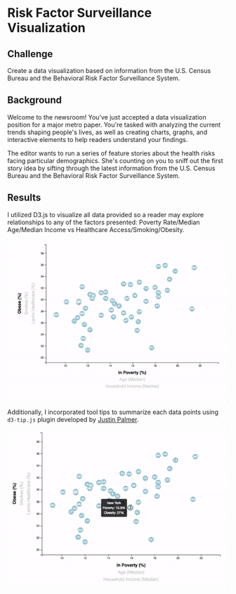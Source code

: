 # Risk Factor Surveillance Visualization

## Challenge
Create a data visualization based on information from the U.S. Census Bureau and the Behavioral Risk Factor Surveillance System.

## Background
Welcome to the newsroom! You've just accepted a data visualization position for a major metro paper. You're tasked with analyzing the current trends shaping people's lives, as well as creating charts, graphs, and interactive elements to help readers understand your findings.

The editor wants to run a series of feature stories about the health risks facing particular demographics. She's counting on you to sniff out the first story idea by sifting through the latest information from the U.S. Census Bureau and the Behavioral Risk Factor Surveillance System.

## Results
I utilized D3.js to visualize all data provided so a reader may explore relationships to any of the factors presented: Poverty Rate/Median Age/Median Income vs Healthcare Access/Smoking/Obesity.

![7-animated-scatter](images/7-animated-scatter.gif)

Additionally, I incorporated tool tips to summarize each data points using `d3-tip.js` plugin developed by [Justin Palmer](https://github.com/Caged).

![8-tooltip](images/8-tooltip.gif)
